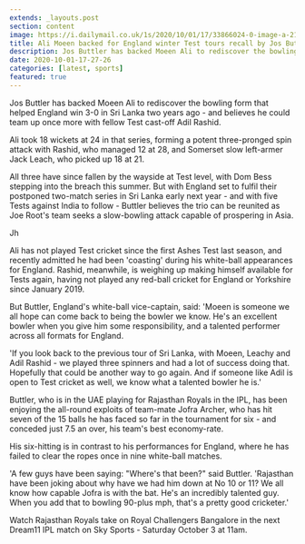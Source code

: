 ```yaml
---
extends: _layouts.post
section: content
image: https://i.dailymail.co.uk/1s/2020/10/01/17/33866024-0-image-a-21_1601569465676.jpg 
title: Ali Moeen backed for England winter Test tours recall by Jos Buttler 
description: Jos Buttler has backed Moeen Ali to rediscover the bowling form that helped England win 3-0 in Sri Lanka two years ago - and believes he could team up once more with fellow cast-off Adil Rashid. 
date: 2020-10-01-17-27-26 
categories: [latest, sports] 
featured: true 
--- 
```

Jos Buttler has backed Moeen Ali to rediscover the bowling form that helped England win 3-0 in Sri Lanka two years ago - and believes he could team up once more with fellow Test cast-off Adil Rashid.

Ali took 18 wickets at 24 in that series, forming a potent three-pronged spin attack with Rashid, who managed 12 at 28, and Somerset slow left-armer Jack Leach, who picked up 18 at 21.

All three have since fallen by the wayside at Test level, with Dom Bess stepping into the breach this summer. But with England set to fulfil their postponed two-match series in Sri Lanka early next year - and with five Tests against India to follow - Buttler believes the trio can be reunited as Joe Root's team seeks a slow-bowling attack capable of prospering in Asia.

Jh

Ali has not played Test cricket since the first Ashes Test last season, and recently admitted he had been 'coasting' during his white-ball appearances for England. Rashid, meanwhile, is weighing up making himself available for Tests again, having not played any red-ball cricket for England or Yorkshire since January 2019.

But Buttler, England's white-ball vice-captain, said: 'Moeen is someone we all hope can come back to being the bowler we know. He's an excellent bowler when you give him some responsibility, and a talented performer across all formats for England.

'If you look back to the previous tour of Sri Lanka, with Moeen, Leachy and Adil Rashid - we played three spinners and had a lot of success doing that. Hopefully that could be another way to go again. And if someone like Adil is open to Test cricket as well, we know what a talented bowler he is.'

Buttler, who is in the UAE playing for Rajasthan Royals in the IPL, has been enjoying the all-round exploits of team-mate Jofra Archer, who has hit seven of the 15 balls he has faced so far in the tournament for six - and conceded just 7.5 an over, his team's best economy-rate.

His six-hitting is in contrast to his performances for England, where he has failed to clear the ropes once in nine white-ball matches.

'A few guys have been saying: "Where's that been?" said Buttler. 'Rajasthan have been joking about why have we had him down at No 10 or 11? We all know how capable Jofra is with the bat. He's an incredibly talented guy. When you add that to bowling 90-plus mph, that's a pretty good cricketer.'

Watch Rajasthan Royals take on Royal Challengers Bangalore in the next Dream11 IPL match on Sky Sports - Saturday October 3 at 11am.

